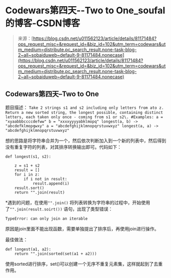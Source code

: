 <!--yml
category: codewars
date: 2022-08-13 11:48:48
-->

# Codewars第四天--Two to One_soufal的博客-CSDN博客

> 来源：[https://blog.csdn.net/u011562123/article/details/81171484?ops_request_misc=&request_id=&biz_id=102&utm_term=codewars&utm_medium=distribute.pc_search_result.none-task-blog-2~all~sobaiduweb~default-9-81171484.nonecase](https://blog.csdn.net/u011562123/article/details/81171484?ops_request_misc=&request_id=&biz_id=102&utm_term=codewars&utm_medium=distribute.pc_search_result.none-task-blog-2~all~sobaiduweb~default-9-81171484.nonecase)

## Codewars第四天–Two to One

题目描述：
`Take 2 strings s1 and s2 including only letters from ato z. Return a new sorted string, the longest possible, containing distinct letters,
each taken only once - coming from s1 or s2\. #Examples: a = "xyaabbbccccdefww" b = "xxxxyyyyabklmopq" longest(a, b) -> "abcdefklmopqwxy"
a = "abcdefghijklmnopqrstuvwxyz" longest(a, a) -> "abcdefghijklmnopqrstuvwxyz"`

想的思路是将字符串合并为一个，然后依次判断加入到一个新的列表中，然后得到没有重复字符的列表，对其排序转换输出即可。代码如下：

```
def longest(s1, s2):

    z = s1 + s2
    result = []
    for i in z:
        if i not in result:
            result.append(i)
    result.sort()
    return "".join(result)
```

*遇到的问题，在使用`"".join()` 将列表转换为字符串的过程中，开始使用了`"".join(result.soirt())` 语句，出现了类型错误：

```
TypeError: can only join an iterable
```

原因是join里面不能出现函数，需要单独提出了排序后，再使用join进行操作。

最佳做法：

```
def longest(a1, a2):
    return "".join(sorted(set(a1 + a2)))
```

使用sorted进行排序，set()可以创建一个无序不重复元素集，这样就起到了去重作用。